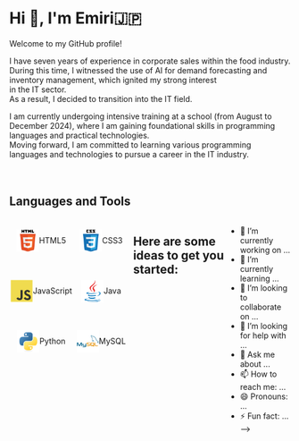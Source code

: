 # Hi 👋, I'm Emiri🇯🇵

Welcome to my GitHub profile!

I have seven years of experience in corporate sales within the food industry.  
During this time, I witnessed the use of AI for demand forecasting and inventory management, which ignited my strong interest  
in the IT sector.  
As a result, I decided to transition into the IT field.  

I am currently undergoing intensive training at a school (from August to December 2024),  where I am gaining foundational skills in programming languages and practical technologies.    
Moving forward, I am committed to learning various programming languages and technologies to pursue a career in the IT industry.  
<br>
<br>


## Languages and Tools
<div style="display: flex; justify-content: space-between; align-items: flex-start; width: 100%;">

  <!-- 左側に記載 -->
  <div style="display: flex; flex-wrap: wrap; justify-content: space-evenly; gap: 10px;">
    <div style="width: 80px; height: 80px; display: flex; justify-content: center; align-items: center;">
      <img src="https://raw.githubusercontent.com/devicons/devicon/master/icons/html5/html5-original-wordmark.svg" width="40" height="40" />
      HTML5
    </div>
    <div style="width: 80px; height: 80px; display: flex; justify-content: center; align-items: center;">
      <img src="https://raw.githubusercontent.com/devicons/devicon/master/icons/css3/css3-original-wordmark.svg" width="40" height="40" />
      CSS3
    </div>
    <div style="width: 80px; height: 80px; display: flex; justify-content: center; align-items: center;">
      <img src="https://raw.githubusercontent.com/devicons/devicon/master/icons/javascript/javascript-original.svg" width="40" height="40" />
      JavaScript
    </div>
    <div style="width: 80px; height: 80px; display: flex; justify-content: center; align-items: center;">
      <img src="https://raw.githubusercontent.com/devicons/devicon/master/icons/java/java-original.svg" width="40" height="40" />
      Java
    </div>
    <div style="width: 80px; height: 80px; display: flex; justify-content: center; align-items: center;">
      <img src="https://raw.githubusercontent.com/devicons/devicon/master/icons/python/python-original.svg" width="40" height="40" />
      Python
    </div>
    <div style="width: 80px; height: 80px; display: flex; justify-content: center; align-items: center;">
      <img src="https://raw.githubusercontent.com/devicons/devicon/master/icons/mysql/mysql-original-wordmark.svg" width="40" height="40" />
      MySQL
    </div>
  </div>



## Here are some ideas to get you started:
- 🔭 I’m currently working on ...
- 🌱 I’m currently learning ...
- 👯 I’m looking to collaborate on ...
- 🤔 I’m looking for help with ...
- 💬 Ask me about ...
- 📫 How to reach me: ...
- 😄 Pronouns: ...
- ⚡ Fun fact: ...
-->

  
